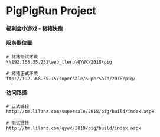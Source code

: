 # PigPigRun Project
#### 福利会小游戏 - 猪猪快跑

#### 服务器位置
```
# 猪猪测试环境
\\192.168.35.231\web_tlerp\QYWX\2018\pig

# 猪猪正式环境
ftp://192.168.35.15/supersale/SuperSale/2018/pig/

```
#### 访问路径
```
# 正式链接
http://tm.lilanz.com/supersale/2018/pig/build/index.aspx

# 测试链接
http://tm.lilanz.com/qywx/2018/pig/build/index.aspx
```